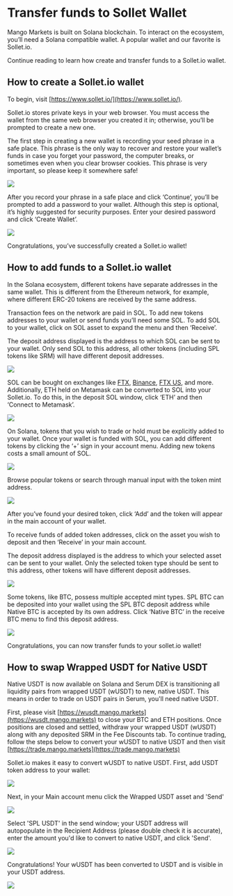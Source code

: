 # Transfer funds to Sollet Wallet

Mango Markets is built on Solana blockchain. To interact on the ecosystem, you’ll need a Solana compatible wallet. A popular wallet and our favorite is Sollet.io. 

Continue reading to learn how create and transfer funds to a Sollet.io wallet.

## **How to create a Sollet.io wallet**

To begin, visit [https://www.sollet.io/](https://www.sollet.io/).  
  
Sollet.io stores private keys in your web browser. You must access the wallet from the same web browser you created it in; otherwise, you’ll be prompted to create a new one. 

The first step in creating a new wallet is recording your seed phrase in a safe place. This phrase is the only way to recover and restore your wallet’s funds in case you forget your password, the computer breaks, or sometimes even when you clear browser cookies. This phrase is very important, so please keep it somewhere safe!

![](../.gitbook/assets/seedphrase2.png)

After you record your phrase in a safe place and click ‘Continue’, you’ll be prompted to add a password to your wallet. Although this step is optional, it’s highly suggested for security purposes. Enter your desired password and click ‘Create Wallet’. 

![](../.gitbook/assets/createwallet2.png)

Congratulations, you’ve successfully created a Sollet.io wallet! 

## **How to add funds to a Sollet.io wallet**

In the Solana ecosystem, different tokens have separate addresses in the same wallet. This is different from the Ethereum network, for example, where different ERC-20 tokens are received by the same address. 

Transaction fees on the network are paid in SOL. To add new tokens addresses to your wallet or send funds you’ll need some SOL. To add SOL to your wallet, click on SOL asset to expand the menu and then ‘Receive’.

The deposit address displayed is the address to which SOL can be sent to your wallet. Only send SOL to this address, all other tokens \(including SPL tokens like SRM\) will have different deposit addresses.

![](../.gitbook/assets/depositaddress2.png)

SOL can be bought on exchanges like [FTX](https://ftx.com/), [Binance](https://www.binance.com/en), [FTX US](https://ftx.us/), and more. Additionally, ETH held on Metamask can be converted to SOL into your Sollet.io. To do this, in the deposit SOL window, click ‘ETH’ and then ‘Connect to Metamask’.

![](../.gitbook/assets/metamask2.png)

On Solana, tokens that you wish to trade or hold must be explicitly added to your wallet. Once your wallet is funded with SOL, you can add different tokens by clicking the ‘+’ sign in your account menu. Adding new tokens costs a small amount of SOL.

![](../.gitbook/assets/addtoken.png)

Browse popular tokens or search through manual input with the token mint address.

![](../.gitbook/assets/tokenlist.png)

After you’ve found your desired token, click ‘Add’ and the token will appear in the main account of your wallet. 

To receive funds of added token addresses, click on the asset you wish to deposit and then ‘Receive’ in your main account. 

The deposit address displayed is the address to which your selected asset can be sent to your wallet. Only the selected token type should be sent to this address, other tokens will have different deposit addresses.

![](../.gitbook/assets/deposit5.png)

Some tokens, like BTC, possess multiple accepted mint types. SPL BTC can be deposited into your wallet using the SPL BTC deposit address while Native BTC is accepted by its own address. Click ‘Native BTC’ in the receive BTC menu to find this deposit address. 

![](../.gitbook/assets/addressseselection3.png)

Congratulations, you can now transfer funds to your sollet.io wallet!

## How to swap Wrapped USDT for Native USDT

Native USDT is now available on Solana and Serum DEX is transitioning all liquidity pairs from wrapped USDT \(wUSDT\) to new, native USDT. This means in order to trade on USDT pairs in Serum, you'll need native USDT. 

First, please visit [https://wusdt.mango.markets](https://wusdt.mango.markets) to close your BTC and ETH positions. Once positions are closed and settled, withdraw your wrapped USDT \(wUSDT\) along with any deposited SRM in the Fee Discounts tab. To continue trading, follow the steps below to convert your wUSDT to native USDT and then visit [https://trade.mango.markets](https://trade.mango.markets)

Sollet.io makes it easy to convert wUSDT to native USDT.  First, add USDT token address to your wallet: 

![](../.gitbook/assets/usdtadd.png)

Next, in your Main account menu click the Wrapped USDT asset and 'Send'

![](../.gitbook/assets/usdtnative2.png)

Select 'SPL USDT' in the send window; your USDT address will autopopulate in the Recipient Address \(please double check it is accurate\), enter the amount you'd like to convert to native USDT, and click 'Send'. 

![](../.gitbook/assets/usdtnative3.png)

Congratulations! Your wUSDT has been converted to USDT and is visible in your USDT address. 

![](../.gitbook/assets/usdtnative4.png)











##     

